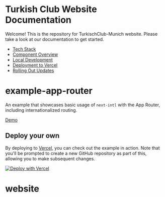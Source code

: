 # Turkish Club Website Documentation

Welcome! This is the repository for TurkischClub-Munich website.
Please take a look at our documentation to get started. 

- [Tech Stack](./documentation/tech-stack.md)
- [Component Overview](./documentation/components.md)
- [Local Development](./documentation/local-development.md)
- [Deployment to Vercel](./documentation/deployment.md)
- [Rolling Out Updates](./documentation/updates.md)



# example-app-router

An example that showcases basic usage of `next-intl` with the App Router, including internationalized routing.

[Demo](https://next-intl-example-app-router.vercel.app/)

## Deploy your own

By deploying to [Vercel](https://vercel.com), you can check out the example in action. Note that you'll be prompted to create a new GitHub repository as part of this, allowing you to make subsequent changes.

[![Deploy with Vercel](https://vercel.com/button)](https://vercel.com/new/clone?repository-url=https://github.com/amannn/next-intl/tree/main/examples/example-app-router)
# website
